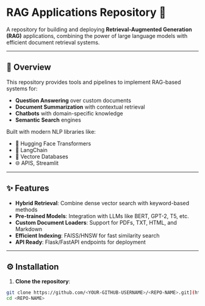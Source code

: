 # RAG Applications Repository 🚀

A repository for building and deploying **Retrieval-Augmented Generation (RAG)** applications, combining the power of large language models with efficient document retrieval systems.

---

## 🌟 Overview

This repository provides tools and pipelines to implement RAG-based systems for:
- **Question Answering** over custom documents
- **Document Summarization** with contextual retrieval
- **Chatbots** with domain-specific knowledge
- **Semantic Search** engines

Built with modern NLP libraries like:
- 🤗 Hugging Face Transformers
- 🦜 LangChain
- 🐍 Vectore Databases
- 🌐 APIS, Streamlit

---

## ✨ Features

- **Hybrid Retrieval**: Combine dense vector search with keyword-based methods
- **Pre-trained Models**: Integration with LLMs like BERT, GPT-2, T5, etc.
- **Custom Document Loaders**: Support for PDFs, TXT, HTML, and Markdown
- **Efficient Indexing**: FAISS/HNSW for fast similarity search
- **API Ready**: Flask/FastAPI endpoints for deployment

---

## ⚙️ Installation

1. **Clone the repository**:
```bash
git clone https://github.com/<YOUR-GITHUB-USERNAME>/<REPO-NAME>.git](https://github.com/Faheem-AI-Engineer/RAG-Apps.git
cd <REPO-NAME>
